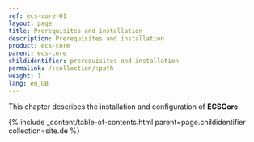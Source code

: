 ```yaml
---
ref: ecs-core-01
layout: page
title: Prerequisites and installation
description: Prerequisites and installation
product: ecs-core
parent: ecs-core
childidentifier: prerequisites-and-installation
permalink: /:collection/:path
weight: 1
lang: en_GB
---
```


This chapter describes the installation and configuration of **ECSCore**.

{% include _content/table-of-contents.html parent=page.childidentifier collection=site.de %}
